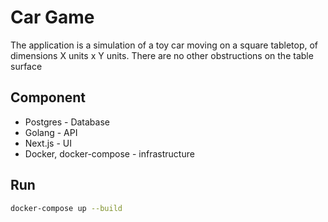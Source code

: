 # Car Game
The application is a simulation of a toy car moving on a square tabletop, of dimensions X units x Y units. There are no other obstructions on the table surface

## Component
- Postgres - Database
- Golang - API
- Next.js - UI
- Docker, docker-compose - infrastructure

## Run
```bash
docker-compose up --build
```
